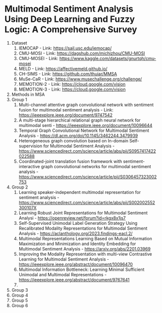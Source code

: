 # Multimodal Sentiment Analysis Using Deep Learning and Fuzzy Logic: A Comprehensive Survey
1. Dataset
   1.  IEMOCAP - Link: https://sail.usc.edu/iemocap/
   2. CMU-MOSI - Link:  https://dagshub.com/michizhou/CMU-MOSI
   3. CMU-MOSEI - Link: https://www.kaggle.com/datasets/gnurtqh/cmu-mosei
   4. MELD - Link: https://affectivemeld.github.io/
   5. CH-SIMS - Link: https://github.com/thuiar/MMSA
   6. MuSe-CaR - Link: https://www.musechallenge.org/challenge/
   7. MEMOTION-2 - Link: https://cloud.google.com/vision
   8. MEMOTION-3 - Link: https://cloud.google.com/vision
2. Methods in MSA
3. Group 1
   1. Multi-channel attentive graph convolutional network with sentiment fusion for multimodal sentiment analysis - Link: https://ieeexplore.ieee.org/document/9747542
   2. A multi-stage hierarchical relational graph neural network for multimodal senti - https://ieeexplore.ieee.org/document/10096644
   3. Temporal Graph Convolutional Network for Multimodal Sentiment Analysis - https://dl.acm.org/doi/10.1145/3462244.3479939
   4. Heterogeneous graph convolution based on In-domain Self-supervision for Multimodal Sentiment Analysis - https://www.sciencedirect.com/science/article/abs/pii/S0957417422022588
   5. Coordinated-joint translation fusion framework with sentiment-interactive graph convolutional networks for multimodal sentiment analysis - https://www.sciencedirect.com/science/article/pii/S0306457323002753
5. Group 2
     1. Learning speaker-independent multimodal representation for sentiment analysis - https://www.sciencedirect.com/science/article/abs/pii/S002002552300107X
     2. Learning Robust Joint Representations for Multimodal Sentiment Analysi - https://openreview.net/forum?id=rkgx8x1js7
     3. Self-Supervised Unimodal Label Generation Strategy Using Recalibrated Modality Representations for Multimodal Sentiment Analysis - https://aclanthology.org/2023.findings-eacl.2/
     4. Multimodal Representations Learning Based on Mutual Information Maximization and Minimization and Identity Embedding for Multimodal Sentiment Analysis - https://arxiv.org/abs/2201.03969
     5. Improving the Modality Representation with multi-view Contrastive Learning for Multimodal Sentiment Analysis - https://ieeexplore.ieee.org/abstract/document/10096470
     6. Multimodal Information Bottleneck: Learning Minimal Sufficient Unimodal and Multimodal Representations - https://ieeexplore.ieee.org/abstract/document/9767641
     7. 
7. Group 3
8. Group 4
9. Group 5
10. Group 6
   
 

